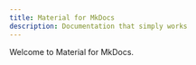 ```yaml
---
title: Material for MkDocs
description: Documentation that simply works
---
```


Welcome to Material for MkDocs.